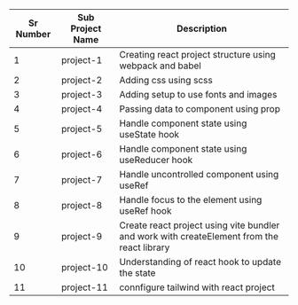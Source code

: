| Sr Number | Sub Project Name | Description                                                                                |
| --------- | ---------------- | ------------------------------------------------------------------------------------------ |
| 1         | project-1        | Creating react project structure using webpack and babel                                   |
| 2         | project-2        | Adding css using scss                                                                      |
| 3         | project-3        | Adding setup to use fonts and images                                                       |
| 4         | project-4        | Passing data to component using prop                                                       |
| 5         | project-5        | Handle component state using useState hook                                                 |
| 6         | project-6        | Handle component state using useReducer hook                                               |
| 7         | project-7        | Handle uncontrolled component using useRef                                                 |
| 8         | project-8        | Handle focus to the element using useRef hook                                              |
| 9         | project-9        | Create react project using vite bundler and work with createElement from the react library |
| 10        | project-10       | Understanding of react hook to update the state                                            |
| 11        | project-11       | connfigure tailwind with react project                                                     |
